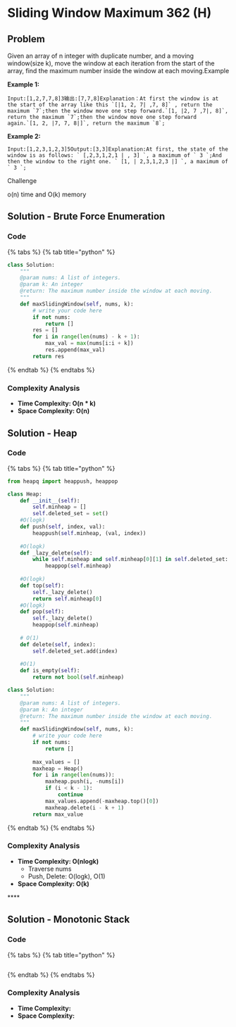 # Sliding Window Maximum 362 \(H\)

## Problem

Given an array of n integer with duplicate number, and a moving window\(size k\), move the window at each iteration from the start of the array, find the maximum number inside the window at each moving.Example

**Example 1:**

```text
Input:[1,2,7,7,8]3输出:[7,7,8]Explanation：At first the window is at the start of the array like this `[|1, 2, 7| ,7, 8]` , return the maximum `7`;then the window move one step forward.`[1, |2, 7 ,7|, 8]`, return the maximum `7`;then the window move one step forward again.`[1, 2, |7, 7, 8|]`, return the maximum `8`;
```

**Example 2:**

```text
Input:[1,2,3,1,2,3]5Output:[3,3]Explanation:At first, the state of the window is as follows: ` [,2,3,1,2,1 | , 3] `, a maximum of ` 3 `;And then the window to the right one. ` [1, | 2,3,1,2,3 |] `, a maximum of ` 3 `;
```

Challenge

o\(n\) time and O\(k\) memory

## Solution - Brute Force Enumeration

### Code

{% tabs %}
{% tab title="python" %}
```python
class Solution:
    """
    @param nums: A list of integers.
    @param k: An integer
    @return: The maximum number inside the window at each moving.
    """
    def maxSlidingWindow(self, nums, k):
        # write your code here
        if not nums:
            return []
        res = []
        for i in range(len(nums) - k + 1):
            max_val = max(nums[i:i + k])
            res.append(max_val)
        return res
```
{% endtab %}
{% endtabs %}

### Complexity Analysis

* **Time Complexity: O\(n \* k\)**
* **Space Complexity: O\(n\)**

## Solution - Heap

### Code

{% tabs %}
{% tab title="python" %}
```python
from heapq import heappush, heappop

class Heap:
    def __init__(self):
        self.minheap = []
        self.deleted_set = set()
    #O(logk)
    def push(self, index, val):
        heappush(self.minheap, (val, index))
    
    #O(logk)
    def _lazy_delete(self):
        while self.minheap and self.minheap[0][1] in self.deleted_set:
            heappop(self.minheap)
    
    #O(logk)
    def top(self):
        self._lazy_delete()
        return self.minheap[0]
    #O(logk)
    def pop(self):
        self._lazy_delete()
        heappop(self.minheap)
    
    # O(1)
    def delete(self, index):
        self.deleted_set.add(index)
    
    #O(1)
    def is_empty(self):
        return not bool(self.minheap)

class Solution:
    """
    @param nums: A list of integers.
    @param k: An integer
    @return: The maximum number inside the window at each moving.
    """
    def maxSlidingWindow(self, nums, k):
        # write your code here
        if not nums:
            return []
        
        max_values = []
        maxheap = Heap()
        for i in range(len(nums)):
            maxheap.push(i, -nums[i])
            if (i < k - 1):
                continue
            max_values.append(-maxheap.top()[0])
            maxheap.delete(i - k + 1)
        return max_value
```
{% endtab %}
{% endtabs %}

### Complexity Analysis

* **Time Complexity: O\(nlogk\)**
  * Traverse nums
  * Push, Delete: O\(logk\), O\(1\)
* **Space Complexity: O\(k\)**

\*\*\*\*

## Solution - Monotonic Stack

### Code

{% tabs %}
{% tab title="python" %}
```python

```
{% endtab %}
{% endtabs %}

### Complexity Analysis

* **Time Complexity:**
* **Space Complexity:**

